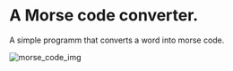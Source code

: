 # A Morse code converter.

A simple programm that converts a word into morse code.

![morse_code_img](https://i.imgur.com/28zjFGF.jpg)
